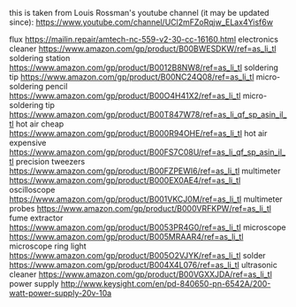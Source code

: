 this is taken from Louis Rossman's youtube channel (it may be updated since):
https://www.youtube.com/channel/UCl2mFZoRqjw_ELax4Yisf6w

flux https://mailin.repair/amtech-nc-559-v2-30-cc-16160.html
electronics cleaner https://www.amazon.com/gp/product/B00BWESDKW/ref=as_li_tl
soldering station https://www.amazon.com/gp/product/B0012B8NW8/ref=as_li_tl
soldering tip https://www.amazon.com/gp/product/B00NC24Q08/ref=as_li_tl
micro-soldering pencil https://www.amazon.com/gp/product/B00O4H41X2/ref=as_li_tl
micro-soldering tip https://www.amazon.com/gp/product/B00T847W78/ref=as_li_qf_sp_asin_il_tl
hot air cheap https://www.amazon.com/gp/product/B000R94OHE/ref=as_li_tl
hot air expensive https://www.amazon.com/gp/product/B00FS7C08U/ref=as_li_qf_sp_asin_il_tl
precision tweezers https://www.amazon.com/gp/product/B00FZPEWI6/ref=as_li_tl
multimeter https://www.amazon.com/gp/product/B000EX0AE4/ref=as_li_tl
oscilloscope https://www.amazon.com/gp/product/B001VKCJ0M/ref=as_li_tl
multimeter probes https://www.amazon.com/gp/product/B000VRFKPW/ref=as_li_tl
fume extractor https://www.amazon.com/gp/product/B0053PR4G0/ref=as_li_tl
microscope https://www.amazon.com/gp/product/B005MRAAR4/ref=as_li_tl
microscope ring light https://www.amazon.com/gp/product/B005O2VJYK/ref=as_li_tl
solder https://www.amazon.com/gp/product/B004X4L076/ref=as_li_tl
ultrasonic cleaner https://www.amazon.com/gp/product/B00VGXXJDA/ref=as_li_tl
power supply http://www.keysight.com/en/pd-840650-pn-6542A/200-watt-power-supply-20v-10a
